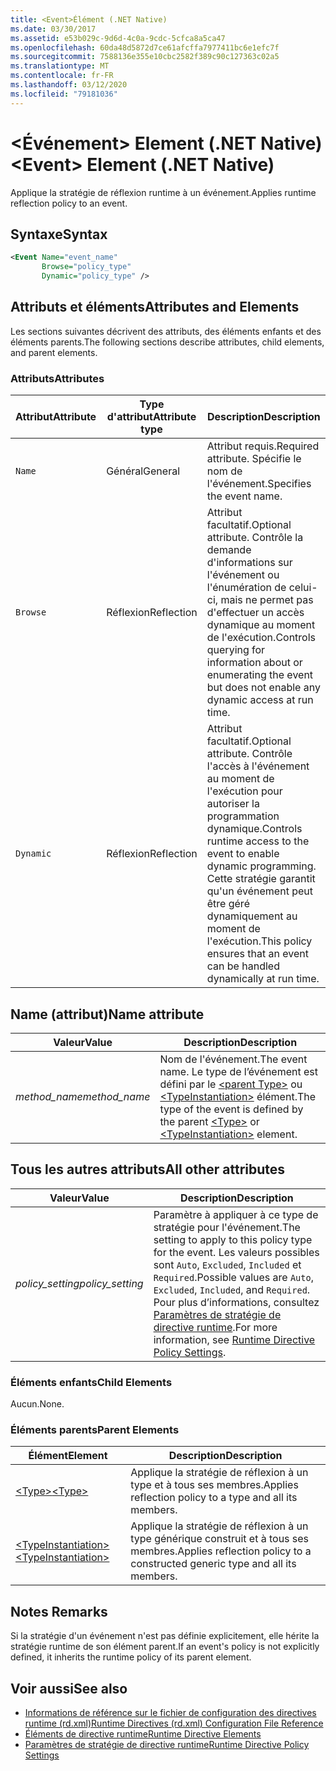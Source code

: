 ```yaml
---
title: <Event>Élément (.NET Native)
ms.date: 03/30/2017
ms.assetid: e53b029c-9d6d-4c0a-9cdc-5cfca8a5ca47
ms.openlocfilehash: 60da48d5872d7ce61afcffa7977411bc6e1efc7f
ms.sourcegitcommit: 7588136e355e10cbc2582f389c90c127363c02a5
ms.translationtype: MT
ms.contentlocale: fr-FR
ms.lasthandoff: 03/12/2020
ms.locfileid: "79181036"
---
```

# <a name="event-element-net-native"></a><span data-ttu-id="067ee-102">\<Événement> Element (.NET Native)</span><span class="sxs-lookup"><span data-stu-id="067ee-102">\<Event> Element (.NET Native)</span></span>
<span data-ttu-id="067ee-103">Applique la stratégie de réflexion runtime à un événement.</span><span class="sxs-lookup"><span data-stu-id="067ee-103">Applies runtime reflection policy to an event.</span></span>  
  
## <a name="syntax"></a><span data-ttu-id="067ee-104">Syntaxe</span><span class="sxs-lookup"><span data-stu-id="067ee-104">Syntax</span></span>  
  
```xml  
<Event Name="event_name"
       Browse="policy_type"
       Dynamic="policy_type" />  
```  
  
## <a name="attributes-and-elements"></a><span data-ttu-id="067ee-105">Attributs et éléments</span><span class="sxs-lookup"><span data-stu-id="067ee-105">Attributes and Elements</span></span>  
 <span data-ttu-id="067ee-106">Les sections suivantes décrivent des attributs, des éléments enfants et des éléments parents.</span><span class="sxs-lookup"><span data-stu-id="067ee-106">The following sections describe attributes, child elements, and parent elements.</span></span>  
  
### <a name="attributes"></a><span data-ttu-id="067ee-107">Attributs</span><span class="sxs-lookup"><span data-stu-id="067ee-107">Attributes</span></span>  
  
|<span data-ttu-id="067ee-108">Attribut</span><span class="sxs-lookup"><span data-stu-id="067ee-108">Attribute</span></span>|<span data-ttu-id="067ee-109">Type d'attribut</span><span class="sxs-lookup"><span data-stu-id="067ee-109">Attribute type</span></span>|<span data-ttu-id="067ee-110">Description</span><span class="sxs-lookup"><span data-stu-id="067ee-110">Description</span></span>|  
|---------------|--------------------|-----------------|  
|`Name`|<span data-ttu-id="067ee-111">Général</span><span class="sxs-lookup"><span data-stu-id="067ee-111">General</span></span>|<span data-ttu-id="067ee-112">Attribut requis.</span><span class="sxs-lookup"><span data-stu-id="067ee-112">Required attribute.</span></span> <span data-ttu-id="067ee-113">Spécifie le nom de l'événement.</span><span class="sxs-lookup"><span data-stu-id="067ee-113">Specifies the event name.</span></span>|  
|`Browse`|<span data-ttu-id="067ee-114">Réflexion</span><span class="sxs-lookup"><span data-stu-id="067ee-114">Reflection</span></span>|<span data-ttu-id="067ee-115">Attribut facultatif.</span><span class="sxs-lookup"><span data-stu-id="067ee-115">Optional attribute.</span></span> <span data-ttu-id="067ee-116">Contrôle la demande d'informations sur l'événement ou l'énumération de celui-ci, mais ne permet pas d'effectuer un accès dynamique au moment de l'exécution.</span><span class="sxs-lookup"><span data-stu-id="067ee-116">Controls querying for information about or enumerating the event but does not enable any dynamic access at run time.</span></span>|  
|`Dynamic`|<span data-ttu-id="067ee-117">Réflexion</span><span class="sxs-lookup"><span data-stu-id="067ee-117">Reflection</span></span>|<span data-ttu-id="067ee-118">Attribut facultatif.</span><span class="sxs-lookup"><span data-stu-id="067ee-118">Optional attribute.</span></span> <span data-ttu-id="067ee-119">Contrôle l'accès à l'événement au moment de l'exécution pour autoriser la programmation dynamique.</span><span class="sxs-lookup"><span data-stu-id="067ee-119">Controls runtime access to the event to enable dynamic programming.</span></span> <span data-ttu-id="067ee-120">Cette stratégie garantit qu'un événement peut être géré dynamiquement au moment de l'exécution.</span><span class="sxs-lookup"><span data-stu-id="067ee-120">This policy ensures that an event can be handled dynamically at run time.</span></span>|  
  
## <a name="name-attribute"></a><span data-ttu-id="067ee-121">Name (attribut)</span><span class="sxs-lookup"><span data-stu-id="067ee-121">Name attribute</span></span>  
  
|<span data-ttu-id="067ee-122">Valeur</span><span class="sxs-lookup"><span data-stu-id="067ee-122">Value</span></span>|<span data-ttu-id="067ee-123">Description</span><span class="sxs-lookup"><span data-stu-id="067ee-123">Description</span></span>|  
|-----------|-----------------|  
|<span data-ttu-id="067ee-124">*method_name*</span><span class="sxs-lookup"><span data-stu-id="067ee-124">*method_name*</span></span>|<span data-ttu-id="067ee-125">Nom de l'événement.</span><span class="sxs-lookup"><span data-stu-id="067ee-125">The event name.</span></span> <span data-ttu-id="067ee-126">Le type de l’événement est défini par le [ \<parent Type>](type-element-net-native.md) ou [ \<TypeInstantiation>](typeinstantiation-element-net-native.md) élément.</span><span class="sxs-lookup"><span data-stu-id="067ee-126">The type of the event is defined by the parent [\<Type>](type-element-net-native.md) or [\<TypeInstantiation>](typeinstantiation-element-net-native.md) element.</span></span>|  
  
## <a name="all-other-attributes"></a><span data-ttu-id="067ee-127">Tous les autres attributs</span><span class="sxs-lookup"><span data-stu-id="067ee-127">All other attributes</span></span>  
  
|<span data-ttu-id="067ee-128">Valeur</span><span class="sxs-lookup"><span data-stu-id="067ee-128">Value</span></span>|<span data-ttu-id="067ee-129">Description</span><span class="sxs-lookup"><span data-stu-id="067ee-129">Description</span></span>|  
|-----------|-----------------|  
|<span data-ttu-id="067ee-130">*policy_setting*</span><span class="sxs-lookup"><span data-stu-id="067ee-130">*policy_setting*</span></span>|<span data-ttu-id="067ee-131">Paramètre à appliquer à ce type de stratégie pour l'événement.</span><span class="sxs-lookup"><span data-stu-id="067ee-131">The setting to apply to this policy type for the event.</span></span> <span data-ttu-id="067ee-132">Les valeurs possibles sont `Auto`, `Excluded`, `Included` et `Required`.</span><span class="sxs-lookup"><span data-stu-id="067ee-132">Possible values are `Auto`, `Excluded`, `Included`, and `Required`.</span></span> <span data-ttu-id="067ee-133">Pour plus d’informations, consultez [Paramètres de stratégie de directive runtime](runtime-directive-policy-settings.md).</span><span class="sxs-lookup"><span data-stu-id="067ee-133">For more information, see [Runtime Directive Policy Settings](runtime-directive-policy-settings.md).</span></span>|  
  
### <a name="child-elements"></a><span data-ttu-id="067ee-134">Éléments enfants</span><span class="sxs-lookup"><span data-stu-id="067ee-134">Child Elements</span></span>  
 <span data-ttu-id="067ee-135">Aucun.</span><span class="sxs-lookup"><span data-stu-id="067ee-135">None.</span></span>  
  
### <a name="parent-elements"></a><span data-ttu-id="067ee-136">Éléments parents</span><span class="sxs-lookup"><span data-stu-id="067ee-136">Parent Elements</span></span>  
  
|<span data-ttu-id="067ee-137">Élément</span><span class="sxs-lookup"><span data-stu-id="067ee-137">Element</span></span>|<span data-ttu-id="067ee-138">Description</span><span class="sxs-lookup"><span data-stu-id="067ee-138">Description</span></span>|  
|-------------|-----------------|  
|[<span data-ttu-id="067ee-139">\<Type></span><span class="sxs-lookup"><span data-stu-id="067ee-139">\<Type></span></span>](type-element-net-native.md)|<span data-ttu-id="067ee-140">Applique la stratégie de réflexion à un type et à tous ses membres.</span><span class="sxs-lookup"><span data-stu-id="067ee-140">Applies reflection policy to a type and all its members.</span></span>|  
|[<span data-ttu-id="067ee-141">\<TypeInstantiation></span><span class="sxs-lookup"><span data-stu-id="067ee-141">\<TypeInstantiation></span></span>](typeinstantiation-element-net-native.md)|<span data-ttu-id="067ee-142">Applique la stratégie de réflexion à un type générique construit et à tous ses membres.</span><span class="sxs-lookup"><span data-stu-id="067ee-142">Applies reflection policy to a constructed generic type and all its members.</span></span>|  
  
## <a name="remarks"></a><span data-ttu-id="067ee-143">Notes </span><span class="sxs-lookup"><span data-stu-id="067ee-143">Remarks</span></span>  
 <span data-ttu-id="067ee-144">Si la stratégie d'un événement n'est pas définie explicitement, elle hérite la stratégie runtime de son élément parent.</span><span class="sxs-lookup"><span data-stu-id="067ee-144">If an event's policy is not explicitly defined, it inherits the runtime policy of its parent element.</span></span>  
  
## <a name="see-also"></a><span data-ttu-id="067ee-145">Voir aussi</span><span class="sxs-lookup"><span data-stu-id="067ee-145">See also</span></span>

- [<span data-ttu-id="067ee-146">Informations de référence sur le fichier de configuration des directives runtime (rd.xml)</span><span class="sxs-lookup"><span data-stu-id="067ee-146">Runtime Directives (rd.xml) Configuration File Reference</span></span>](runtime-directives-rd-xml-configuration-file-reference.md)
- [<span data-ttu-id="067ee-147">Éléments de directive runtime</span><span class="sxs-lookup"><span data-stu-id="067ee-147">Runtime Directive Elements</span></span>](runtime-directive-elements.md)
- [<span data-ttu-id="067ee-148">Paramètres de stratégie de directive runtime</span><span class="sxs-lookup"><span data-stu-id="067ee-148">Runtime Directive Policy Settings</span></span>](runtime-directive-policy-settings.md)
